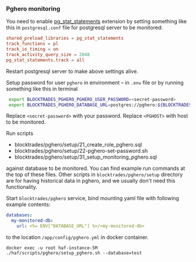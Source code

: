 ### Pghero monitoring

You need to enable
[pg_stat_statements](https://www.postgresql.org/docs/13/pgstatstatements.html)
extension by setting something like this in `postgresql.conf` file for
postgresql server to be monitored:
```conf
shared_preload_libraries = pg_stat_statements
track_functions = pl
track_io_timing = on
track_activity_query_size = 2048
pg_stat_statements.track = all
```
Restart postgresql server to make above settings alive.

Setup password for user `pghero` in environment – in `.env` file or by
running something like this in terminal
```bash
 export BLOCKTRADES_PGHERO_PGHERO_USER_PASSWORD=<secret-password>
 export BLOCKTRADES_PGHERO_DATABASE_URL=postgres://pghero:${BLOCKTRADES_PGHERO_PGHERO_USER_PASSWORD}@<PGHOST>:5432/pghero
```
Replace `<secret-password>` with your password. Replace `<PGHOST>` with
host to be monitored.

Run scripts

- blocktrades/pghero/setup/21_create_role_pghero.sql
- blocktrades/pghero/setup/22-pghero-set-password.sh
- blocktrades/pghero/setup/31_setup_monitoring_pghero.sql

against database to be monitored. You can find example run commands at
the top of these files. Other scripts in `blocktrades/pghero/setup`
directory are for having historical data in pghero, and we usually don't
need this functionality.

Start `blocktrades/pghero` service, bind mounting yaml file with
following example contents:
```yaml
databases:
  my-monitored-db:
    url: <%= ENV["DATABASE_URL"] %>/<my-monitored-db>
```
to the location `/app/config/pghero.yml` in docker container.


```
docker exec -u root haf-instance-5M ./haf/scripts/pghero/setup_pghero.sh --database=test
```
